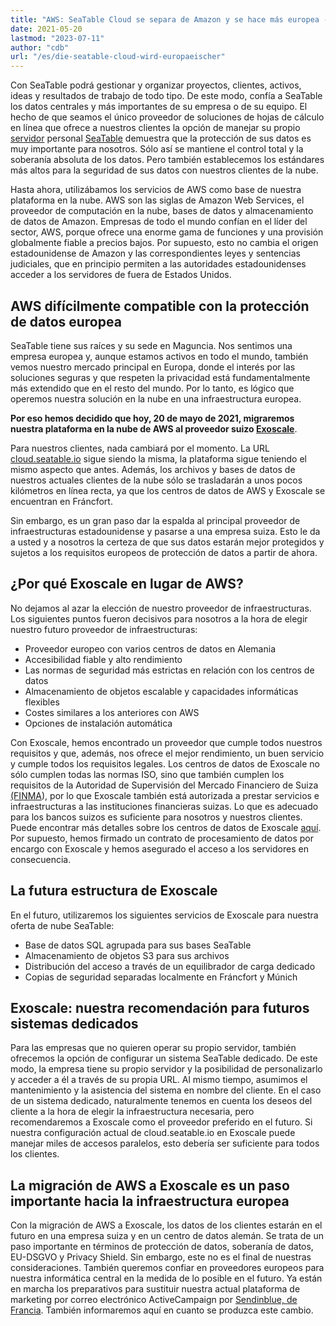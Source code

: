 ```yaml
---
title: "AWS: SeaTable Cloud se separa de Amazon y se hace más europea - SeaTable"
date: 2021-05-20
lastmod: "2023-07-11"
author: "cdb"
url: "/es/die-seatable-cloud-wird-europaeischer"
---
```


Con SeaTable podrá gestionar y organizar proyectos, clientes, activos, ideas y resultados de trabajo de todo tipo. De este modo, confía a SeaTable los datos centrales y más importantes de su empresa o de su equipo. El hecho de que seamos el único proveedor de soluciones de hojas de cálculo en línea que ofrece a nuestros clientes la opción de manejar su propio [servidor](/es/enterprise-on-premise/) personal [SeaTable](/es/enterprise-on-premise/) demuestra que la protección de sus datos es muy importante para nosotros. Sólo así se mantiene el control total y la soberanía absoluta de los datos. Pero también establecemos los estándares más altos para la seguridad de sus datos con nuestros clientes de la nube.

Hasta ahora, utilizábamos los servicios de AWS como base de nuestra plataforma en la nube. AWS son las siglas de Amazon Web Services, el proveedor de computación en la nube, bases de datos y almacenamiento de datos de Amazon. Empresas de todo el mundo confían en el líder del sector, AWS, porque ofrece una enorme gama de funciones y una provisión globalmente fiable a precios bajos. Por supuesto, esto no cambia el origen estadounidense de Amazon y las correspondientes leyes y sentencias judiciales, que en principio permiten a las autoridades estadounidenses acceder a los servidores de fuera de Estados Unidos.

## AWS difícilmente compatible con la protección de datos europea

SeaTable tiene sus raíces y su sede en Maguncia. Nos sentimos una empresa europea y, aunque estamos activos en todo el mundo, también vemos nuestro mercado principal en Europa, donde el interés por las soluciones seguras y que respeten la privacidad está fundamentalmente más extendido que en el resto del mundo. Por lo tanto, es lógico que operemos nuestra solución en la nube en una infraestructura europea.

**Por eso hemos decidido que hoy, 20 de mayo de 2021, migraremos nuestra plataforma en la nube de AWS al proveedor suizo [Exoscale](https://www.exoscale.com/)**.

Para nuestros clientes, nada cambiará por el momento. La URL [cloud.seatable.io](https://cloud.seatable.io) sigue siendo la misma, la plataforma sigue teniendo el mismo aspecto que antes. Además, los archivos y bases de datos de nuestros actuales clientes de la nube sólo se trasladarán a unos pocos kilómetros en línea recta, ya que los centros de datos de AWS y Exoscale se encuentran en Fráncfort.

Sin embargo, es un gran paso dar la espalda al principal proveedor de infraestructuras estadounidense y pasarse a una empresa suiza. Esto le da a usted y a nosotros la certeza de que sus datos estarán mejor protegidos y sujetos a los requisitos europeos de protección de datos a partir de ahora.

## ¿Por qué Exoscale en lugar de AWS?

No dejamos al azar la elección de nuestro proveedor de infraestructuras. Los siguientes puntos fueron decisivos para nosotros a la hora de elegir nuestro futuro proveedor de infraestructuras:

- Proveedor europeo con varios centros de datos en Alemania
- Accesibilidad fiable y alto rendimiento
- Las normas de seguridad más estrictas en relación con los centros de datos
- Almacenamiento de objetos escalable y capacidades informáticas flexibles
- Costes similares a los anteriores con AWS
- Opciones de instalación automática

Con Exoscale, hemos encontrado un proveedor que cumple todos nuestros requisitos y que, además, nos ofrece el mejor rendimiento, un buen servicio y cumple todos los requisitos legales. Los centros de datos de Exoscale no sólo cumplen todas las normas ISO, sino que también cumplen los requisitos de la Autoridad de Supervisión del Mercado Financiero de Suiza [(FINMA](https://finma.ch/de/)), por lo que Exoscale también está autorizada a prestar servicios e infraestructuras a las instituciones financieras suizas. Lo que es adecuado para los bancos suizos es suficiente para nosotros y nuestros clientes. Puede encontrar más detalles sobre los centros de datos de Exoscale [aquí](https://www.exoscale.com/compliance/). Por supuesto, hemos firmado un contrato de procesamiento de datos por encargo con Exoscale y hemos asegurado el acceso a los servidores en consecuencia.

## La futura estructura de Exoscale

En el futuro, utilizaremos los siguientes servicios de Exoscale para nuestra oferta de nube SeaTable:

- Base de datos SQL agrupada para sus bases SeaTable
- Almacenamiento de objetos S3 para sus archivos
- Distribución del acceso a través de un equilibrador de carga dedicado
- Copias de seguridad separadas localmente en Fráncfort y Múnich

## Exoscale: nuestra recomendación para futuros sistemas dedicados

Para las empresas que no quieren operar su propio servidor, también ofrecemos la opción de configurar un sistema SeaTable dedicado. De este modo, la empresa tiene su propio servidor y la posibilidad de personalizarlo y acceder a él a través de su propia URL. Al mismo tiempo, asumimos el mantenimiento y la asistencia del sistema en nombre del cliente. En el caso de un sistema dedicado, naturalmente tenemos en cuenta los deseos del cliente a la hora de elegir la infraestructura necesaria, pero recomendaremos a Exoscale como el proveedor preferido en el futuro. Si nuestra configuración actual de cloud.seatable.io en Exoscale puede manejar miles de accesos paralelos, esto debería ser suficiente para todos los clientes.

## La migración de AWS a Exoscale es un paso importante hacia la infraestructura europea

Con la migración de AWS a Exoscale, los datos de los clientes estarán en el futuro en una empresa suiza y en un centro de datos alemán. Se trata de un paso importante en términos de protección de datos, soberanía de datos, EU-DSGVO y Privacy Shield. Sin embargo, este no es el final de nuestras consideraciones. También queremos confiar en proveedores europeos para nuestra informática central en la medida de lo posible en el futuro. Ya están en marcha los preparativos para sustituir nuestra actual plataforma de marketing por correo electrónico ActiveCampaign por [Sendinblue, de Francia](https://de.sendinblue.com/). También informaremos aquí en cuanto se produzca este cambio.
